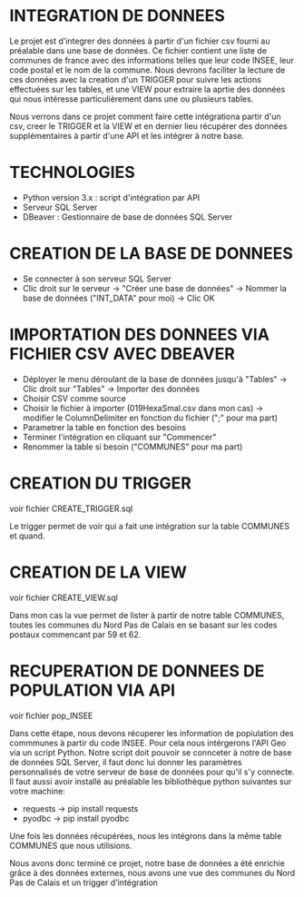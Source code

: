 # INTEGRATION DE DONNEES

Le projet est d'integrer des données à partir d'un fichier csv fourni au préalable dans une base de données. Ce fichier contient une liste de communes de france avec des informations telles que leur code INSEE, leur code postal et le nom de la commune.
Nous devrons faciliter la lecture de ces données avec la creation d'un TRIGGER  pour suivre les actions effectuées sur les tables, et une VIEW pour extraire la aprtie des données qui nous intéresse particulièrement dans une ou plusieurs tables.

Nous verrons dans ce projet comment faire cette intégrationa partir d'un csv, creer le TRIGGER et la VIEW et en dernier lieu récupérer des données supplémentaires à partir d'une API et les intégrer à notre base.

# TECHNOLOGIES

- Python version 3.x : script d'intégration par API
- Serveur SQL Server
- DBeaver : Gestionnaire de base de données SQL Server

# CREATION DE LA BASE DE DONNEES 

- Se connecter à son serveur SQL Server
- Clic droit sur le serveur -> "Créer une base de données"  -> Nommer la base de données ("INT_DATA" pour moi) -> Clic OK

# IMPORTATION DES DONNEES VIA FICHIER CSV AVEC DBEAVER

- Déployer le menu déroulant de la base de données jusqu'à "Tables" -> Clic droit sur "Tables" -> Importer des données
- Choisir CSV comme source
- Choisir le fichier à importer (019HexaSmal.csv dans mon cas) -> modifier le ColumnDelimiter en fonction du fichier (";" pour ma part)
- Parametrer la table en fonction des besoins
- Terminer l'intégration en cliquant sur "Commencer"
- Renommer la table si besoin ("COMMUNES" pour ma part)

# CREATION DU TRIGGER

voir fichier CREATE_TRIGGER.sql

Le trigger permet de voir qui a fait une intégration sur la table COMMUNES et quand.

# CREATION DE LA VIEW

voir fichier CREATE_VIEW.sql

Dans mon cas la vue permet de lister à partir de notre table COMMUNES, toutes les communes du Nord Pas de Calais en se basant sur les codes postaux commencant par 59 et 62.

# RECUPERATION DE DONNEES DE POPULATION VIA API

voir fichier pop_INSEE

Dans cette étape, nous devons récuperer les information de popiulation des commmunes à partir du code INSEE. Pour cela nous intérgerons l'API Geo via un script Python.
Notre script doit pouvoir se connceter à notre de base de données SQL Server, il faut donc lui donner les paramètres personnalisés de votre serveur de base de données pour qu'il s'y connecte.
Il faut aussi avoir installé au préalable les bibliothèque python suivantes sur votre machine: 
- requests -> pip install requests
- pyodbc -> pip install pyodbc

Une fois les données récupérées, nous les intégrons dans la même table COMMUNES que nous utilisions.

Nous avons donc terminé ce projet, notre base de données a été enrichie grâce à des données externes, nous avons une vue des communes du Nord Pas de Calais et un trigger d'intégration




